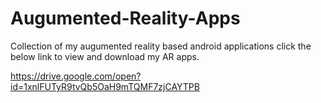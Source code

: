 # Augumented-Reality-Apps
Collection of my augumented reality based android applications
click the below link to view and download my AR apps.

https://drive.google.com/open?id=1xnlFUTyR9tvQb5OaH9mTQMF7zjCAYTPB

